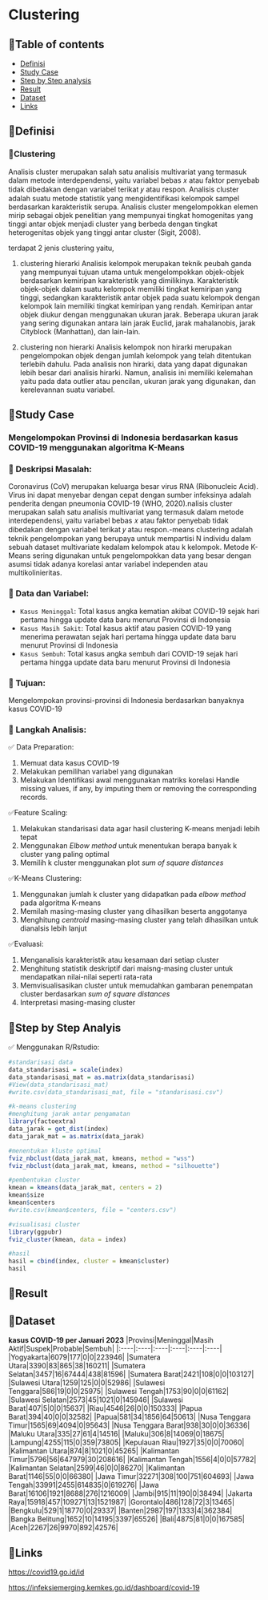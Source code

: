 # Clustering

## 📌Table of contents
- [Definisi](https://github.com/DiannitaOlipmimi/regresi_dan_asumsinya#definition)
- [Study Case](https://github.com/DiannitaOlipmimi/regresi_linier#study-case)
- [Step by Step analysis](https://github.com/DiannitaOlipmimi/regresi_dan_asumsinya#step-by-step-analysis)
- [Result](https://github.com/DiannitaOlipmimi/regresi_dan_asumsinya#step-by-step-analysis)
- [Dataset](https://github.com/DiannitaOlipmimi/regresi_dan_asumsinya#step-by-step-analysis)
- [Links](https://github.com/DiannitaOlipmimi/regresi_dan_asumsinya#step-by-step-analysis)

## 📌Definisi

### 📒Clustering
Analisis cluster merupakan salah satu analisis multivariat yang termasuk dalam metode interdependensi, yaitu variabel bebas 𝑥 atau faktor penyebab tidak dibedakan dengan variabel terikat 𝑦 atau respon. Analisis cluster adalah suatu metode statistik yang mengidentifikasi kelompok sampel berdasarkan karakteristik serupa. Analisis cluster mengelompokkan elemen mirip sebagai objek penelitian yang mempunyai tingkat homogenitas yang tinggi antar objek menjadi cluster yang berbeda dengan tingkat heterogenitas objek yang tinggi antar cluster (Sigit, 2008). 

terdapat 2 jenis clustering yaitu,
1. clustering hierarki
Analisis kelompok merupakan teknik peubah ganda yang mempunyai tujuan utama untuk mengelompokkan objek-objek berdasarkan kemiripan karakteristik yang dimilikinya. Karakteristik objek-objek dalam suatu kelompok memiliki tingkat kemiripan yang tinggi, sedangkan karakteristik antar objek pada suatu kelompok dengan kelompok lain memiliki tingkat kemiripan yang rendah.
Kemiripan antar objek diukur dengan menggunakan ukuran jarak. Beberapa ukuran jarak yang sering digunakan antara lain jarak Euclid, jarak mahalanobis, jarak Cityblock (Manhattan), dan lain-lain.

2. clustering non hierarki
Analisis kelompok non hirarki merupakan pengelompokan objek dengan jumlah kelompok yang telah ditentukan terlebih dahulu. Pada analisis non hirarki, data yang dapat digunakan lebih besar dari analisis hirarki. Namun, analisis ini memiliki kelemahan yaitu pada data outlier atau pencilan, ukuran jarak yang digunakan, dan kerelevannan suatu variabel.

## 📌Study Case
### **Mengelompokan Provinsi di Indonesia berdasarkan kasus COVID-19 menggunakan algoritma K-Means**

### 📒 Deskripsi Masalah:
Coronavirus (CoV) merupakan keluarga besar virus RNA (Ribonucleic Acid). Virus ini dapat menyebar dengan cepat dengan sumber infeksinya adalah penderita dengan pneumonia COVID-19 (WHO, 2020).nalisis cluster merupakan salah satu analisis multivariat yang termasuk dalam metode interdependensi, yaitu variabel bebas 𝑥 atau faktor penyebab tidak dibedakan dengan variabel terikat 𝑦 atau respon.-means clustering adalah teknik pengelompokan yang berupaya untuk mempartisi N individu dalam sebuah dataset multivariate kedalam kelompok atau k kelompok. Metode K-Means sering digunakan untuk pengelompokkan data yang besar dengan asumsi tidak adanya korelasi antar variabel independen atau multikolinieritas.

### 📒 Data dan Variabel:
- `Kasus Meninggal`: Total kasus angka kematian akibat COVID-19 sejak hari pertama hingga update data baru menurut Provinsi di Indonesia
- `Kasus Masih Sakit`: Total kasus aktif atau pasien COVID-19 yang menerima perawatan sejak hari pertama hingga update data baru menurut Provinsi di Indonesia
- `Kasus Sembuh`: Total kasus angka sembuh dari COVID-19 sejak hari pertama hingga update data baru menurut Provinsi di Indonesia

### 📒 Tujuan:
Mengelompokan provinsi-provinsi di Indonesia berdasarkan banyaknya kasus COVID-19

### 📒 Langkah Analisis:
✅ Data Preparation:
1. Memuat data kasus COVID-19
2. Melakukan pemilihan variabel yang digunakan
3. Melakukan Identifikasi awal menggunakan matriks korelasi
Handle missing values, if any, by imputing them or removing the corresponding records.

✅Feature Scaling:
1. Melakukan standarisasi data agar hasil clustering K-means menjadi lebih tepat
2. Menggunakan *Elbow method* untuk menentukan berapa banyak k cluster yang paling optimal
3. Memilih k cluster menggunakan plot *sum of square distances*

✅K-Means Clustering:
1. Menggunakan jumlah k cluster yang didapatkan pada *elbow method* pada algoritma K-means 
2. Memilah masing-masing cluster yang dihasilkan beserta anggotanya
3. Menghitung *centroid* masing-masing cluster yang telah dihasilkan untuk dianalsis lebih lanjut

✅Evaluasi:
1. Menganalisis karakteristik atau kesamaan dari setiap cluster
2. Menghitung statistik deskriptif dari maisng-masing cluster untuk mendapatkan nilai-nilai seperti rata-rata
3. Memvisualisasikan cluster untuk memudahkan gambaran penempatan cluster berdasarkan *sum of square distances*
4. Interpretasi masing-masing cluster

## 📌Step by Step Analyis
✅ Menggunakan R/Rstudio:
```R
#standarisasi data
data_standarisasi = scale(index)
data_standarisasi_mat = as.matrix(data_standarisasi)
#View(data_standarisasi_mat)
#write.csv(data_standarisasi_mat, file = "standarisasi.csv")

#k-means clustering
#menghitung jarak antar pengamatan
library(factoextra)
data_jarak = get_dist(index)
data_jarak_mat = as.matrix(data_jarak)

#menentukan kluste optimal
fviz_nbclust(data_jarak_mat, kmeans, method = "wss")
fviz_nbclust(data_jarak_mat, kmeans, method = "silhouette")

#pembentukan cluster
kmean = kmeans(data_jarak_mat, centers = 2)
kmean$size
kmean$centers
#write.csv(kmean$centers, file = "centers.csv")

#visualisasi cluster
library(ggpubr)
fviz_cluster(kmean, data = index)

#hasil
hasil = cbind(index, cluster = kmean$cluster)
hasil
```

## 📌Result

## 📌Dataset
**kasus COVID-19 per Januari 2023**
|Provinsi|Meninggal|Masih Aktif|Suspek|Probable|Sembuh|
|:----|:----|:----|:----|:----|:----|
|Yogyakarta|6079|177|0|0|223946|
|Sumatera Utara|3390|83|865|38|160211|
|Sumatera Selatan|3457|16|67444|438|81596|
|Sumatera Barat|2421|108|0|0|103127|
|Sulawesi Utara|1259|125|0|0|52986|
|Sulawesi Tenggara|586|19|0|0|25975|
|Sulawesi Tengah|1753|90|0|0|61162|
|Sulawesi Selatan|2573|45|1021|0|145946|
|Sulawesi Barat|407|5|0|0|15637|
|Riau|4546|26|0|0|150333|
|Papua Barat|394|40|0|0|32582|
|Papua|581|34|1856|64|50613|
|Nusa Tenggara Timur|1565|69|4094|0|95643|
|Nusa Tenggara Barat|938|30|0|0|36336|
|Maluku Utara|335|27|61|4|14516|
|Maluku|306|8|14069|0|18675|
|Lampung|4255|115|0|359|73805|
|Kepulauan Riau|1927|35|0|0|70060|
|Kalimantan Utara|874|8|1021|0|45265|
|Kalimantan Timur|5796|56|647979|30|208616|
|Kalimantan Tengah|1556|4|0|0|57782|
|Kalimantan Selatan|2599|46|0|0|86270|
|Kalimantan Barat|1146|55|0|0|66380|
|Jawa Timur|32271|308|100|751|604693|
|Jawa Tengah|33991|2455|614835|0|619276|
|Jawa Barat|16106|1921|8688|276|1216009|
|Jambi|915|11|190|0|38494|
|Jakarta Raya|15918|457|109271|13|1521987|
|Gorontalo|486|128|72|3|13465|
|Bengkulu|529|1|18770|0|29337|
|Banten|2987|197|1333|4|362384|
|Bangka Belitung|1652|10|14195|3397|65526|
|Bali|4875|81|0|0|167585|
|Aceh|2267|26|9970|892|42576|

## 📌Links
https://covid19.go.id/id

https://infeksiemerging.kemkes.go.id/dashboard/covid-19




